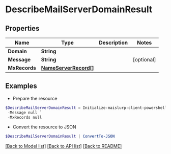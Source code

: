 # DescribeMailServerDomainResult
## Properties

Name | Type | Description | Notes
------------ | ------------- | ------------- | -------------
**Domain** | **String** |  | 
**Message** | **String** |  | [optional] 
**MxRecords** | [**NameServerRecord[]**](NameServerRecord) |  | 

## Examples

- Prepare the resource
```powershell
$DescribeMailServerDomainResult = Initialize-maislurp-client-powershellDescribeMailServerDomainResult  -Domain null `
 -Message null `
 -MxRecords null
```

- Convert the resource to JSON
```powershell
$DescribeMailServerDomainResult | ConvertTo-JSON
```

[[Back to Model list]](../README#documentation-for-models) [[Back to API list]](../README#documentation-for-api-endpoints) [[Back to README]](../README)

